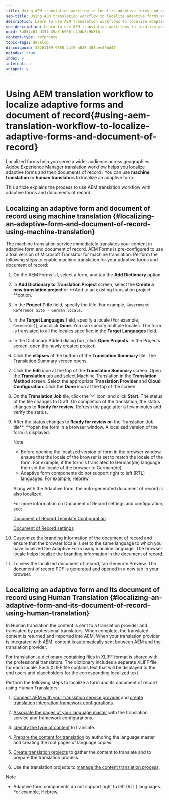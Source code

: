 ```yaml
---
title: Using AEM translation workflow to localize adaptive forms and document of record
seo-title: Using AEM translation workflow to localize adaptive forms and document of record
description: Learn to use AEM translation workflows to localize adaptive forms and document of record.
seo-description: Learn to use AEM translation workflows to localize adaptive forms and document of record.
uuid: 8a854c61-d334-45a5-b960-c4ddb8c9b8fb
content-type: reference
topic-tags: develop
discoiquuid: 37261109-9855-4a19-b635-453aee39bd47
noindex: true
index: y
internal: n
snippet: y
---
```


# Using AEM translation workflow to localize adaptive forms and document of record{#using-aem-translation-workflow-to-localize-adaptive-forms-and-document-of-record}

Localized forms help you serve a wider audience across geographies. Adobe Experience Manager translation workflow helps you localize adaptive forms and their documents of record . You can use **machine translation** or **human translators** to localize an adaptive form.

This article explains the process to use AEM translation workflow with adaptive forms and documents of record.

## Localizing an adaptive form and document of record using machine translation {#localizing-an-adaptive-form-and-document-of-record-using-machine-translation}

The machine translation service immediately translates your content in adaptive form and document of record. AEM Forms is pre-configured to use a trial version of Microsoft Translator for machine translation. Perform the following steps to enable machine translation for your adaptive forms and document of record:

1. On the AEM Forms UI, select a form, and tap the **Add Dictionary** option.
1. In **Add Dictionary to Translation Project** screen, select the **Create a new translation project** or **Add to an existing translation project **option.
1. In the **Project Title** field, specify the title. For example, `Government Reference Site - German locale.`
1. In the **Target Languages** field, specify a locale (For example, `German(de)`), and click **Done**. You can specify multiple locales. The form is translated to all the locales specified in the **Target Languages** field.
1. In the Dictionary Added dialog box, click **Open Projects**. In the Projects screen, open the newly created project.
1. Click the **ellipses** at the bottom of the **Translation Summary** tile. The Translation Summary screen opens.
1. Click the **Edit** icon at the top of the **Translation Summary** screen. Open the **Translation** tab and select Machine Translation in the **Translation Method** screen. Select the appropriate **Translation Provider** and **Cloud Configuration**. Click the **Done** icon at the top of the screen.
1. On the **Translation Job** tile, click the ![](assets/aem62forms_downarrow.png) icon, and click **Start**. The status of the tile changes to Draft. On completion of the translation, the status changes to **Ready for review**. Refresh the page after a few minutes and verify the status.
1. After the status changes to **Ready for review o**n the Translation Job tile**, **open the form in a browser window. A localized version of the form is displayed.

   >[!NOTE]
   >
   >
   >    
   >    
   >    * Before opening the localized version of form in the browser window, ensure that the locale of the browser is set to match the locale of the form. For example, if the form is translated to German(de) language then set the locale of the browser to German(de).
   >    * Adaptive form components do not support right to left (RTL) languages. For example, Hebrew.
   >    
   >

   Along with the Adaptive form, the auto-generated document of record is also localized.

   For more information on Document of Record settings and configuration, see:

   [Document of Record Template Configuration](../../forms/using/generate-document-of-record-for-non-xfa-based-adaptive-forms.md#p-document-of-record-template-configuration-p)

   [Document of Record settings](../../forms/using/generate-document-of-record-for-non-xfa-based-adaptive-forms.md#p-document-of-record-settings-p)

1. [Customize the branding information of the document of record](../../forms/using/generate-document-of-record-for-non-xfa-based-adaptive-forms.md) and ensure that the browser locale is set to the same language to which you have localized the Adaptive Form using machine language. The browser locale helps localize the branding information in the document of record.
1. To view the localized document of record, tap Generate Preview. The document of record PDF is generated and opened in a new tab in your browser.

## Localizing an adaptive form and its document of record using Human Translation {#localizing-an-adaptive-form-and-its-document-of-record-using-human-translation}

In Human translation the content is sent to a translation provider and translated by professional translators. When complete, the translated content is returned and imported into AEM. When your translation provider is integrated with AEM, content is automatically sent between AEM and the translation provider.

For translation, a dictionary containing files in XLIFF format is shared with the professional translators. The dictionary includes a separate XLIFF file for each locale. Each XLIFF file contains text that will be displayed to the end users and placeholders for the corresponding localized text.

Perform the following steps to localize a form and its document of record using Human Translators:

1. [Connect AEM with your translation service provider](../../sites/administering/using/tc-tic.md) and [create translation integration framework configurations](../../sites/administering/using/tc-tic.md).

2. [Associate the pages of your language master](../../sites/administering/using/tc-tic.md) with the translation service and framework configurations.

3. [Identify the type of content](../../sites/administering/using/tc-rules.md) to translate.

4. [Prepare the content for translation](../../sites/administering/using/tc-prep.md) by authoring the language master and creating the root pages of language copies.

5. [Create translation projects](../../sites/administering/using/tc-manage.md) to gather the content to translate and to prepare the translation process.

6. Use the translation projects to [manage the content translation process](../../sites/administering/using/tc-manage.md).

>[!NOTE]
>
>* Adaptive form components do not support right to left (RTL) languages. For example, Hebrew.
>

